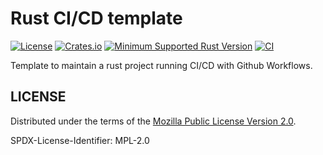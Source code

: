 # Rust CI/CD template

[![License](https://img.shields.io/badge/license-MPL--2.0-blue.svg)](https://github.com/ameknite/rust-ci-cd-template?tab=readme-ov-file#license)
[![Crates.io](https://img.shields.io/crates/v/ame-rust-template.svg)](https://crates.io/crates/rust-ci-cd-template)
[![Minimum Supported Rust Version](https://img.shields.io/badge/MSRV-1.59.0+-red.svg)](./Cargo.toml#L8)
[![CI](https://github.com/ameknite/ame_rust_template/actions/workflows/ci.yaml/badge.svg)](https://github.com/ameknite/ame_rust_template/actions?workflow=CI)

Template to maintain a rust project running CI/CD with Github Workflows.

## LICENSE

Distributed under the terms of the [Mozilla Public License Version 2.0](LICENSE-MPL-2.0).

SPDX-License-Identifier: MPL-2.0
